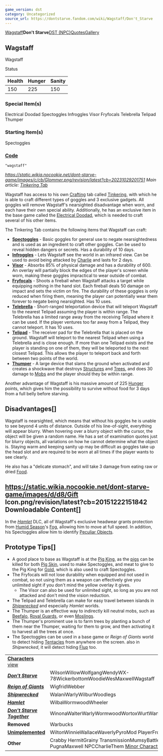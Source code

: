 ```yaml
---
game_version: dst
category: Uncategorized
source_url: https://dontstarve.fandom.com/wiki/Wagstaff/Don't_Starve
---
```


[Wagstaff](/wiki/Wagstaff "Wagstaff")**Don't Starve**[DST (NPC)](/wiki/Wagstaff/Grainy_Transmission "Wagstaff/Grainy Transmission")[Quotes](/wiki/Wagstaff/Quotes "Wagstaff/Quotes")[Gallery](/wiki/Wagstaff/Gallery "Wagstaff/Gallery")

## Wagstaff

Wagstaff

Status

| Health | Hunger | Sanity |
| --- | --- | --- |
| 150 | 225 | 150 |

### Special Item(s)

Electrical Doodad Spectoggles Infroggles Visor Fryfocals Telebrella Telipad Thumper

### Starting Item(s)

Spectoggles

### [Code](/wiki/Console "Console")

`"wagstaff"`

*https://static.wikia.nocookie.net/dont-starve-game/images/c/cb/Glommer.png/revision/latest?cb=20231029201751 Main article: [Tinkering Tab](/wiki/Tinkering_Tab "Tinkering Tab")*

Wagstaff has access to his own [Crafting](/wiki/Crafting "Crafting") tab called [Tinkering](/wiki/Tinkering_Tab "Tinkering Tab"), with which he is able to craft different types of goggles and 3 exclusive gadgets. All goggles will remove Wagstaff's nearsighted disadvantage when worn, and each have their own special ability. Additionally, he has an exclusive item in the base game called the [Electrical Doodad](/wiki/Electrical_Doodad "Electrical Doodad"), which is needed to craft several of his other items.

The Tinkering Tab contains the following items that Wagstaff can craft:

* **[Spectoggles](/wiki/Spectoggles "Spectoggles")** - Basic goggles for general use to negate nearsightedness and is used as an ingredient to craft other goggles. Can be used to reveal hidden dangers or secrets. Has a durability of 10 days.
* **[Infroggles](/wiki/Infroggles "Infroggles")** - Lets Wagstaff see the world in an infrared view. Can be used to avoid being attacked by [Charlie](/wiki/Charlie "Charlie") and lasts for 2 days.
* **[Visor](/wiki/Visor "Visor")** - Absorbs 85% of physical damage and has a durability of 600. An overlay will partially block the edges of the player's screen while worn, making these goggles impractical to wear outside of combat.
* **[Fryfocals](/wiki/Fryfocals "Fryfocals")** - Shoots a fireball when Wagstaff attacks a target while equipping nothing in the hand slot. Each fireball deals 50 damage on impact and sets the victim on fire. The durability of these goggles is only reduced when firing them, meaning the player can potentially wear them forever to negate being nearsighted. Has 10 uses.
* **[Telebrella](/wiki/Telebrella "Telebrella")** - Short-ranged teleportation device that will teleport Wagstaff to the nearest Telipad assuming the player is within range. The Telebrella has a limited range away from the receiving Telipad where it can be used. If the player ventures too far away from a Telipad, they cannot teleport. It has 10 uses.
* **[Telipad](/wiki/Telipad "Telipad")** - The receiver pad for the Telebrella that is placed on the ground. Wagstaff will teleport to the nearest Telipad when using a Telebrella and is close enough. If more than one Telipad exists and the player is standing on one of them, they will be teleported to the next closest Telipad. This allows the player to teleport back and forth between two points of the world.
* **[Thumper](/wiki/Thumper "Thumper")** - A large device that slams the ground when activated and creates a shockwave that destroys [Structures](/wiki/Structures "Structures") and [Trees](/wiki/Tree "Tree"), and does 30 damage to [Mobs](/wiki/Mobs "Mobs") and the player should they be within range.

Another advantage of Wagstaff is his massive amount of 225 [Hunger](/wiki/Hunger "Hunger") points, which gives him the possibility to survive without food for 3 days from a full belly before starving.

## Disadvantages[]

Wagstaff is nearsighted, which means that without his goggles he is unable to see beyond 4 units of distance. Outside of his line-of-sight, everything will appear blurry. When hovering over a blurry object with the cursor, the object will be given a random name. He has a set of examination quotes just for blurry objects, all variations on how he cannot determine what the object is. Staying warm and keeping sanity up may be difficult as goggles take up the head slot and are required to be worn at all times if the player wants to see clearly.

He also has a "delicate stomach", and will take 3 damage from eating raw or dried [Food](/wiki/Food "Food").

## https://static.wikia.nocookie.net/dont-starve-game/images/d/d8/Gift Icon.png/revision/latest?cb=20151222151842 Downloadable Content[]

In the *[Hamlet](/wiki/Don%27t_Starve:_Hamlet "Don't Starve: Hamlet")* DLC, all of Wagstaff's exclusive headwear grants protection from [Humid Season](/wiki/Seasons/Humid "Seasons/Humid")'s [Fog](/wiki/Fog "Fog"), allowing him to move at full speed. In addition, his Spectoggles allow him to identify [Peculiar Objects](/wiki/Peculiar_Objects "Peculiar Objects").

## Prototype Tips[]

* A good place to base as Wagstaff is at the [Pig King](/wiki/Pig_King "Pig King"), as the [pigs](/wiki/Pig "Pig") can be killed for both [Pig Skin](/wiki/Pig_Skin "Pig Skin"), used to make Spectoggles, and meat to give to the Pig King for [Gold](/wiki/Gold "Gold"), which is also used to craft Spectoggles.
* The Fryfocals will not lose durability when equipped and not used in combat, so not using them as a weapon can effectively give you unlimited sight if you don't mind the yellow overlay it gives.
  + The Visor can also be used for unlimited sight, so long as you are not attacked and don't mind the vision reduction.
* The Telipad and Telebrella can make for easy travel between islands in *[Shipwrecked](/wiki/Shipwrecked "Shipwrecked")* and especially *Hamlet* worlds.
* The Thumper is an effective way to indirectly kill neutral mobs, such as [Beefalo](/wiki/Beefalo "Beefalo"), [Royal Guards](/wiki/Royal_Guard "Royal Guard"), or even [Moslings](/wiki/Mosling "Mosling").
* The Thumper's prominent use is to farm trees by planting a bunch of them near the Thumper, waiting for them to grow, and then activating it to harvest all the trees at once.
* The Spectoggles can be used in a base game or *Reign of Giants* world to detect hiding [Tentacles](/wiki/Tentacle "Tentacle") from anywhere on the screen. also in *Shipwrecked*, it will detect hiding [Flup](/wiki/Flup "Flup") too.

|  |  |
| --- | --- |
| **[Characters](/wiki/Characters "Characters")** [view](/wiki/Template:Characters "Template:Characters") | |
| ***[Don't Starve](/wiki/Don%27t_Starve "Don't Starve")*** | WilsonWillowWolfgangWendyWX-78WickerbottomWoodieWesMaxwellWagstaff |
| ***[Reign of Giants](/wiki/Reign_of_Giants "Reign of Giants")*** | WigfridWebber |
| ***[Shipwrecked](/wiki/Shipwrecked "Shipwrecked")*** | WalaniWarlyWilburWoodlegs |
| ***[Hamlet](/wiki/Hamlet "Hamlet")*** | WilbaWormwoodWheeler |
| ***[Don't Starve Together](/wiki/Don%27t_Starve_Together "Don't Starve Together")*** | WinonaWalterWarlyWormwoodWortoxWurtWandaWonkey |
| **Removed** | Warbucks |
| **[Unimplemented](/wiki/Unimplemented_Characters "Unimplemented Characters")** | WiltonWinnieWallaceWaverlyPyroMod PlayerFrog Webber |
| **Other** | Crabby HermitGrainy TransmissionMumsyBattlemaster PugnaMaxwell NPCCharlieThem [Minor Characters](/wiki/Minor_Characters "Minor Characters") |